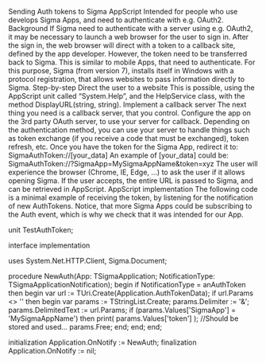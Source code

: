 Sending Auth tokens to Sigma AppScript
Intended for people who use develops Sigma Apps, and need to authenticate with e.g. OAuth2.
Background
If Sigma need to authenticate with a server using e.g. OAuth2, it may be necessary to launch a web browser for the user to sign in. After the sign in, the web browser will direct with a token to a callback site, defined by the app developer. However, the token need to be transferred back to Sigma. This is similar to mobile Apps, that need to authenticate.
For this purpose, Sigma (from version 7), installs itself in Windows with a protocol registration, that allows websites to pass information directly to Sigma.
Step-by-step
Direct the user to a website
This is possible, using the AppScript unit called “System.Help”, and the HelpService class, with the method DisplayURL(string, string).
Implement a callback server
The next thing you need is a callback server, that you control. Configure the app on the 3rd party OAuth server, to use your server for callback. Depending on the authentication method, you can use your server to handle things such as token exchange (if you receive a code that must be exchanged), token refresh, etc. Once you have the token for the Sigma App, redirect it to:
SigmaAuthToken://[your_data]
An example of [your_data] could be:
SigmaAuthToken://?SigmaApp=MySigmaAppName&token=xyz
The user will experience the browser (Chrome, IE, Edge, …) to ask the user if it allows opening Sigma. If the user accepts, the entire URL is passed to Sigma, and can be retrieved in AppScript.
AppScript implementation
The following code is a minimal example of receiving the token, by listening for the notification of new AuthTokens. Notice, that more Sigma Apps could be subscribing to the Auth event, which is why we check that it was intended for our App.

unit TestAuthToken;

interface
implementation

uses
System.Net.HTTP.Client,
Sigma.Document;

procedure NewAuth(App: TSigmaApplication; NotificationType: TSigmaApplicationNotification);
begin
  if NotificationType = anAuthToken then
  begin
    var url := TUri.Create(Application.AuthTokenData);
    if url.Params <> '' then
    begin
      var params := TStringList.Create;
      params.Delimiter := '&';
      params.DelimitedText := url.Params;
      if (params.Values['SigmaApp'] = 'MySigmaAppName') then
         print( params.Values['token'] ); //Should be stored and used...
      params.Free;
    end;
  end;
end;

initialization
  Application.OnNotify := NewAuth;
finalization
  Application.OnNotify := nil;




